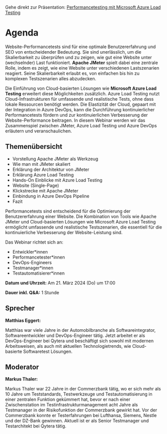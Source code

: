 Gehe direkt zur Präsentation: [Performancetesting mit Microsoft Azure Load Testing](https://besessener.github.io/WebinarAzureLoadTesting/presentation/)

# Agenda

Website-Performancetests sind für eine optimale Benutzererfahrung und SEO von entscheidender Bedeutung. Sie sind unerlässlich, um die Skalierbarkeit zu überprüfen und zu zeigen, wie gut eine Website unter (wechselnder) Last funktioniert. **Apache JMeter** spielt dabei eine zentrale Rolle, indem es zeigt, wie eine Website unter verschiedenen Lastszenarien reagiert. Seine Skalierbarkeit erlaubt es, von einfachen bis hin zu komplexen Testszenarien alles abzudecken.

Die Einführung von Cloud-basierten Lösungen wie **Microsoft Azure Load Testing** erweitert diese Möglichkeiten zusätzlich. Azure Load Testing nutzt Cloud-Infrastrukturen für umfassende und realistische Tests, ohne dass lokale Ressourcen benötigt werden. Die Elastizität der Cloud, gepaart mit der Integration in Azure DevOps, kann die Durchführung kontinuierlicher Performancetests fördern und zur kontinuierlichen Verbesserung der Website-Performance beitragen. In diesem Webinar werden wir das Zusammenspiel zwischen JMeter, Azure Load Testing und Azure DevOps erläutern und veranschaulichen.

## Themenübersicht

- Vorstellung Apache JMeter als Werkzeug
- Wie man mit JMeter skaliert
- Erklärung der Architektur von JMeter
- Erklärung Azure Load Testing
- Hands-On Einblicke mit Azure Load Testing
- Website (Single-Page)
- Klickstrecke mit Apache JMeter
- Einbindung in Azure DevOps Pipeline
- Fazit

Performancetests sind entscheidend für die Optimierung der Benutzererfahrung einer Website. Die Kombination von Tools wie Apache JMeter und Cloud-basierten Lösungen wie Microsoft Azure Load Testing ermöglicht umfassende und realistische Testszenarien, die essentiell für die kontinuierliche Verbesserung der Website-Leistung sind.

Das Webinar richtet sich an:

- Entwickler\*innen
- Performancetester\*innen
- DevOps-Engineers
- Testmanager\*innen
- Testautomatisierer\*innen

**Datum und Uhrzeit:** Am 21. März 2024 (Do) um 17:00

**Dauer inkl. Q&A:** 1 Stunde

## Sprecher

**Matthias Eggert:**

Matthias war viele Jahre in der Automobilbranche als Softwareintegrator, Softwareentwickler und DevOps-Engineer tätig. Jetzt arbeitet er als DevOps-Engineer bei Qytera und beschäftigt sich sowohl mit modernen Arbeitsweisen, als auch mit aktuellen Technologietrends, wie Cloud-basierte Softwaretest Lösungen.

## Moderator

**Markus Thaler:**

Markus Thaler war 22 Jahre in der Commerzbank tätig, wo er sich mehr als 10 Jahre um Teststandards, Testwerkzeuge und Testautomatisierung in einer zentralen Funktion gekümmert hat, bevor er nach einer Zwischenstation im Testinfrastrukturmanagement acht Jahre als Testmanager in der Risikofunktion der Commerzbank gewirkt hat. Vor der Commerzbank konnte er Testerfahrungen bei Lufthansa, Siemens, Nestle und der DZ-Bank gewinnen. Aktuell ist er als Senior Testmanager und Testarchitekt bei Qytera tätig.
